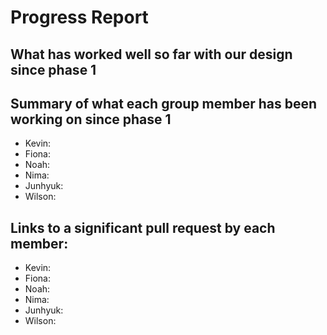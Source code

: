 # Progress Report

## What has worked well so far with our design since phase 1



## Summary of what each group member has been working on since phase 1

- Kevin: 
- Fiona: 
- Noah: 
- Nima: 
- Junhyuk: 
- Wilson: 

## Links to a significant pull request by each member:

- Kevin:
- Fiona:
- Noah:
- Nima:
- Junhyuk:
- Wilson: